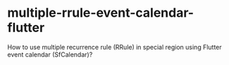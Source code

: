 # multiple-rrule-event-calendar-flutter
How to use multiple recurrence rule (RRule) in special region using Flutter event calendar (SfCalendar)?
